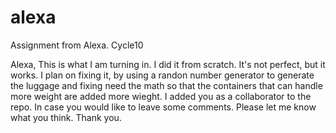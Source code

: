 # alexa
 Assignment from Alexa. Cycle10

Alexa,
This is what I am turning in. I did it from scratch. It's not perfect, but it works. I plan on fixing it, by using a randon number generator to generate the luggage and fixing need the math so that the containers that can handle more weight are added more wieght. I added you as a collaborator to the repo. In case you would like to leave some comments. Please let me know what you think. Thank you. 
